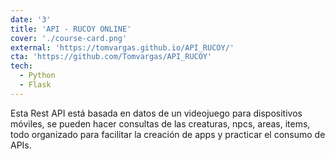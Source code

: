 ```yaml
---
date: '3'
title: 'API - RUCOY ONLINE'
cover: './course-card.png'
external: 'https://tomvargas.github.io/API_RUCOY/'
cta: 'https://github.com/Tomvargas/API_RUCOY'
tech:
  - Python
  - Flask
---
```


Esta Rest API está basada en datos de un videojuego para dispositivos móviles, se pueden hacer consultas de las creaturas, npcs, areas, items, todo organizado para facilitar la creación de apps y practicar el consumo de APIs.
